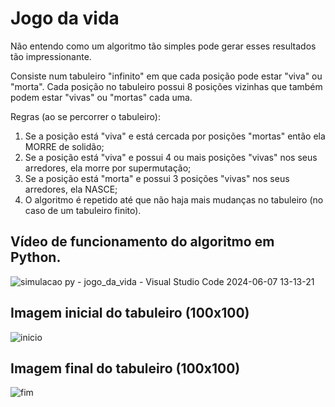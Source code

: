 <h1>Jogo da vida</h1>

Não entendo como um algoritmo tão simples pode gerar esses resultados tão impressionante. 

Consiste num tabuleiro "infinito" em que cada posição pode estar "viva" ou "morta". 
Cada posição no tabuleiro possui 8 posições vizinhas que também podem estar "vivas" ou "mortas" cada uma.

Regras (ao se percorrer o tabuleiro):

1) Se a posição está "viva" e está cercada por posições "mortas" então ela MORRE de solidão;
2) Se a posição está "viva" e possui 4 ou mais posições "vivas" nos seus arredores, ela morre por supermutação;
3) Se a posição está "morta" e possui 3 posições "vivas" nos seus arredores, ela NASCE;
4) O algoritmo é repetido até que não haja mais mudanças no tabuleiro (no caso de um tabuleiro finito). 

<h2>Vídeo de funcionamento do algoritmo em Python.</h2>

![simulacao py - jogo_da_vida - Visual Studio Code 2024-06-07 13-13-21](https://github.com/gabrielportelaime/jogo_da_vida/assets/90880142/162fa6bd-a271-4f1b-8f6b-2bda03678cba)

<h2>Imagem inicial do tabuleiro (100x100)</h2>

![inicio](https://github.com/gabrielportelaime/jogo_da_vida/assets/90880142/382daec2-010d-41ba-a49c-2aafd703874f)

<h2>Imagem final do tabuleiro (100x100)</h2>

![fim](https://github.com/gabrielportelaime/jogo_da_vida/assets/90880142/de73e5c1-62e9-4879-910c-f4d67dfe3e77)


